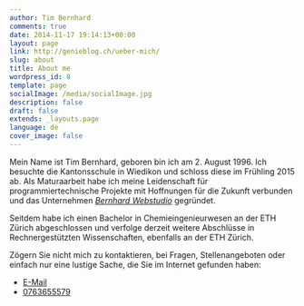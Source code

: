 ```yaml
---
author: Tim Bernhard
comments: true
date: 2014-11-17 19:14:13+00:00
layout: page
link: http://genieblog.ch/ueber-mich/
slug: about
title: About me
wordpress_id: 8
template: page
socialImage: /media/socialImage.jpg
description: false
draft: false
extends: _layouts.page
language: de
cover_image: false
---
```


Mein Name ist Tim Bernhard, geboren bin ich am 2. August 1996.
Ich besuchte die Kantonsschule in Wiedikon und schloss diese im Frühling 2015 ab. Als Maturaarbeit habe ich meine Leidenschaft für programmiertechnische Projekte mit Hoffnungen für die Zukunft verbunden und das Unternehmen [_Bernhard Webstudio_](http://bernhard-webstudio.ch) gegründet.	 	

Seitdem habe ich einen Bachelor in Chemieingenieurwesen an der 
ETH Zürich abgeschlossen
und verfolge derzeit weitere Abschlüsse in Rechnergestützten Wissenschaften, 
ebenfalls an der ETH Zürich.

Zögern Sie nicht mich zu kontaktieren, bei Fragen, Stellenangeboten 
oder einfach nur eine lustige Sache, die Sie im Internet gefunden haben:

- [E-Mail](mailto:tim@bernhard-webstudio.ch)
- [0763655579](tel:+41763655579)
